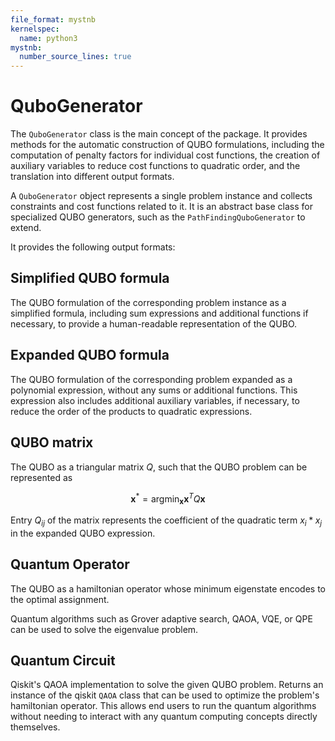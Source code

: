```yaml
---
file_format: mystnb
kernelspec:
  name: python3
mystnb:
  number_source_lines: true
---
```


# QuboGenerator

The `QuboGenerator` class is the main concept of the package. It provides methods for the
automatic construction of QUBO formulations, including the computation of penalty factors for individual
cost functions, the creation of auxiliary variables to reduce cost functions to quadratic order, and the
translation into different output formats.

A `QuboGenerator` object represents a single problem instance and collects constraints and cost functions related to it.
It is an abstract base class for specialized QUBO generators, such as the `PathFindingQuboGenerator` to extend.

It provides the following output formats:

## Simplified QUBO formula

The QUBO formulation of the corresponding problem instance as a simplified formula, including sum expressions and additional functions
if necessary, to provide a human-readable representation of the QUBO.

## Expanded QUBO formula

The QUBO formulation of the corresponding problem expanded as a polynomial expression, without any sums or additional functions.
This expression also includes additional auxiliary variables, if necessary, to reduce the order of the products to quadratic expressions.

## QUBO matrix

The QUBO as a triangular matrix $Q$, such that the QUBO problem can be represented as

$$\mathbf{x}^* = \text{argmin}_{\mathbf{x}} \mathbf{x}^T Q \mathbf{x}$$

Entry $Q_{ij}$ of the matrix represents the coefficient of the quadratic term $x_i * x_j$ in the expanded QUBO expression.

## Quantum Operator

The QUBO as a hamiltonian operator whose minimum eigenstate encodes to the optimal assignment.

Quantum algorithms such as Grover adaptive search, QAOA, VQE, or QPE can be used to solve the eigenvalue problem.

## Quantum Circuit

Qiskit's QAOA implementation to solve the given QUBO problem. Returns an instance of the qiskit `QAOA` class that can be
used to optimize the problem's hamiltonian operator. This allows end users to run the quantum algorithms without needing to interact with any
quantum computing concepts directly themselves.
